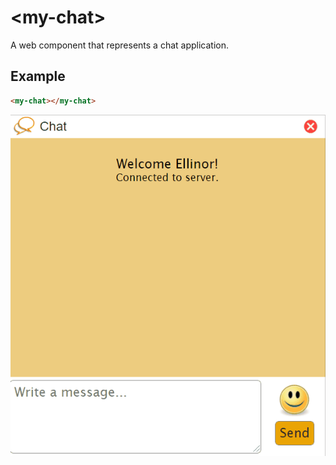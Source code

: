 # &lt;my-chat&gt;

A web component that represents a chat application.

## Example

```html
<my-chat></my-chat>
```

![Example](./.readme/example.gif)